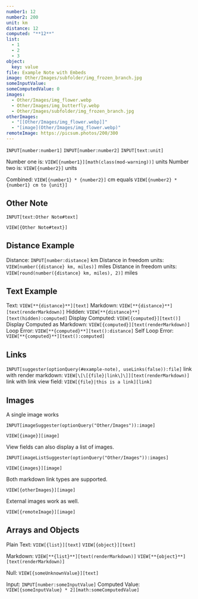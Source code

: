 ```yaml
---
number1: 12
number2: 200
unit: km
distance: 12
computed: "**12**"
list:
  - 1
  - 2
  - 3
object:
  key: value
file: Example Note with Embeds
image: Other/Images/subfolder/img_frozen_branch.jpg
someInputValue: 
someComputedValue: 0
images:
  - Other/Images/img_flower.webp
  - Other/Images/img_butterfly.webp
  - Other/Images/subfolder/img_frozen_branch.jpg
otherImages:
  - "[[Other/Images/img_flower.webp]]"
  - "[image](Other/Images/img_flower.webp)"
remoteImage: https://picsum.photos/200/300
---
```


`INPUT[number:number1]`
`INPUT[number:number2]`
`INPUT[text:unit]`

Number one is: `VIEW[{number1}][math(class(mod-warning))]` units
Number two is: `VIEW[{number2}]` units

Combined: `VIEW[{number1} * {number2}]` cm equals `VIEW[{number2} * {number1} cm to {unit}]`

## Other Note

`INPUT[text:Other Note#text]`

`VIEW[{Other Note#text}]`

## Distance Example

Distance: `INPUT[number:distance]` km
Distance in freedom units: `VIEW[number({distance} km, miles)]` miles
Distance in freedom units: `VIEW[round(number({distance} km, miles), 2)]` miles

## Text Example

Text: `VIEW[**{distance}**][text]`
Markdown: `VIEW[**{distance}**][text(renderMarkdown)]`
Hidden: `VIEW[**{distance}**][text(hidden):computed]`
Display Computed: `VIEW[{computed}][text()]`
Display Computed as Markdown: `VIEW[{computed}][text(renderMarkdown)]`
Loop Error: `VIEW[**{computed}**][text():distance]`
Self Loop Error: `VIEW[**{computed}**][text():computed]`

## Links

`INPUT[suggester(optionQuery(#example-note), useLinks(false)):file]`
link with render markdown: `VIEW[\[\[{file}|link\]\]][text(renderMarkdown)]`
link with link view field: `VIEW[{file}|this is a link][link]`

## Images

A single image works

```meta-bind
INPUT[imageSuggester(optionQuery("Other/Images")):image]
```

`VIEW[{image}][image]`

View fields can also display a list of images.

```meta-bind
INPUT[imageListSuggester(optionQuery("Other/Images")):images]
```

`VIEW[{images}][image]`

Both markdown link types are supported.

`VIEW[{otherImages}][image]`

External images work as well.

`VIEW[{remoteImage}][image]`

## Arrays and Objects

Plain Text:
`VIEW[{list}][text]`
`VIEW[{object}][text]`

Markdown:
`VIEW[**{list}**][text(renderMarkdown)]`
`VIEW[**{object}**][text(renderMarkdown)]`

Null:
`VIEW[{someUnknownValue}][text]`

Input: `INPUT[number:someInputValue]`
Computed Value: `VIEW[{someInputValue} * 2][math:someComputedValue]`